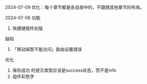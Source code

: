 2024-07-09
优化：每个章节都是各自居中的，不跟随其他章节的布局。

2024-07-06
功能
1. 快捷键插件初版

缺陷
1. 「移动端暂不能访问」路由设置错误

优化
1. 保存成功 的提示类型应该是success状态，而不是info
2. 组件彩色字